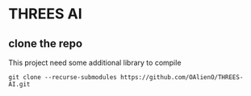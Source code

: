 # THREES AI

## clone the repo

This project need some additional library to compile

```
git clone --recurse-submodules https://github.com/OAlienO/THREES-AI.git
```
